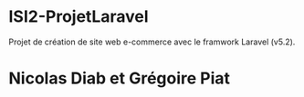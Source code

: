 # ISI2-ProjetLaravel
Projet de création de site web e-commerce avec le framwork Laravel (v5.2).

# Nicolas Diab et Grégoire Piat